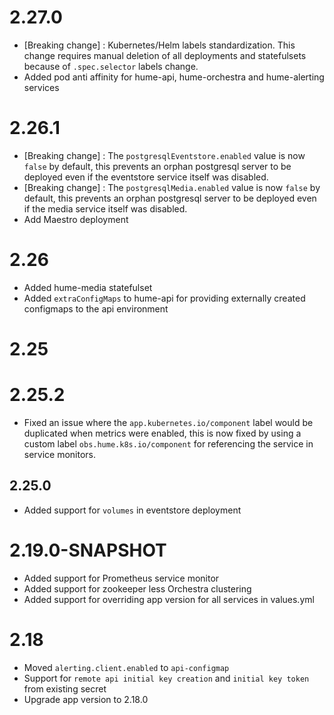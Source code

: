 # 2.27.0

- [Breaking change] : Kubernetes/Helm labels standardization. This change requires manual deletion of all deployments and statefulsets because of `.spec.selector` labels change.
- Added pod anti affinity for hume-api, hume-orchestra and hume-alerting services

# 2.26.1

- [Breaking change] : The `postgresqlEventstore.enabled` value is now `false` by default, this prevents an orphan postgresql server to be deployed even if the eventstore service itself was disabled.
- [Breaking change] : The `postgresqlMedia.enabled` value is now `false` by default, this prevents an orphan postgresql server to be deployed even if the media service itself was disabled.
- Add Maestro deployment

# 2.26

- Added hume-media statefulset
- Added `extraConfigMaps` to hume-api for providing externally created configmaps to the api environment

# 2.25 

# 2.25.2

- Fixed an issue where the `app.kubernetes.io/component` label would be duplicated when metrics were enabled, this is now fixed by using a custom label `obs.hume.k8s.io/component` for referencing the service in service monitors.

## 2.25.0
- Added support for `volumes` in eventstore deployment

# 2.19.0-SNAPSHOT

- Added support for Prometheus service monitor
- Added support for zookeeper less Orchestra clustering
- Added support for overriding app version for all services in values.yml

# 2.18

- Moved `alerting.client.enabled` to `api-configmap`
- Support for `remote api initial key creation` and `initial key token` from existing secret
- Upgrade app version to 2.18.0
